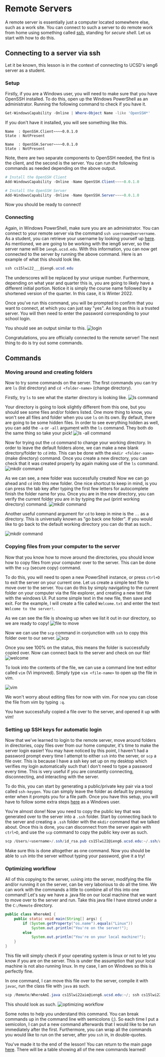 # Remote Servers
A remote server is essentially just a computer located somewhere else, such as a work site. You can connect to such a server to do remote work from home using something called [ssh](https://en.wikipedia.org/wiki/Secure_Shell), standing for *secure shell*. Let us start with how to do this.

## Connecting to a server via ssh
Let it be known, this lesson is in the context of connecting to UCSD's ieng6 server as a student. 

### Setup
Firstly, if you are a Windows user, you will need to make sure that you have OpenSSH installed. To do this, open up the Windows PowerShell as an administrator. Running the following command to check if you have it.

```powershell
Get-WindowsCapability -Online | Where-Object Name -like 'OpenSSH*'
```

If you don't have it installed, you will see something like this.
```
Name  : OpenSSH.Client~~~~0.0.1.0
State : NotPresent

Name  : OpenSSH.Server~~~~0.0.1.0
State : NotPresent
```

Note, there are two separate components to OpenSSH needed, the first is the client, and the second is the server. You can run the following commands as needed depending on the above output.
```powershell
# Install the OpenSSH Client
Add-WindowsCapability -Online -Name OpenSSH.Client~~~~0.0.1.0

# Install the OpenSSH Server
Add-WindowsCapability -Online -Name OpenSSH.Server~~~~0.0.1.0
```

Now you should be ready to connect! 

### Connecting
Again, in Windows PowerShell, make sure you are an administrator. You can connect to your remote server via the command `ssh username@servername`. As a student, you can retrieve your username by looking yourself up [here](https://sdacs.ucsd.edu/~icc/index.php). As mentioned, we are going to be working with the ieng6 server, so the server name will be `ieng6.ucsd.edu`. With this information, you can now get connected to the server by running the above command. Here is an example of what this should look like.
```PowerShell
ssh cs15lwi22___@ieng6.ucsd.edu
```
The underscores will be replaced by your unique number. Furthermore, depending on what year and quarter this is, you are going to likely have a different initial portion. Notice it is simply the course name followed by a shortened version of the quarter. In this case, it is Winter 2022.

Once you've run this command, you will be prompted to confirm that you want to connect, at which you can just say "yes". As long as this is a trusted server. You will then need to enter the password corresponding to your school login.

You should see an output similar to this.
![login](images/login.png)

Congratulations, you are officially connected to the remote server! The next thing to do is try out some commands.

## Commands
### Moving around and creating folders
Now to try some commands on the server. The first commands you can try are `ls` (list directory) and `cd <folder-name>` (change directory).

Firstly, try `ls` to see what the starter directory is looking like.
![ls command](images/ls.png)

Your directory is going to look slightly different from this one, but you should see some files and/or folders listed. One more thing to know, you won't see all files and folder when you use `ls` on its own. By default, there are going to be some hidden files. In order to see everything hidden as well, you can add the `-a` or `-all` argument with the `ls` command. They both do the same thing so take your pick!
![ls -all command](images/ls-all.png)

Now for trying out the `cd` command to change your working directory. In order to leave the default folders alone, we can make a new blank directory/folder to `cd` into. This can be done with the `mkdir <folder-name>` (make directory) command. Once you create a new directory, you can check that it was created properly by again making use of the `ls` command.
![mkdir command](images/mkdir.png)

As we can see, a new folder was successfully created! Now we can go ahead and `cd` into this new folder. One nice shortcut to keep in mind, is you can press the tab key after typing the first few letters for autocomplete finish the folder name for you. Once you are in the new directory, you can verify the current folder you are in by typing the `pwd` (print working directory) command.
![mkdir command](images/cd.png)

Another useful command argument for `cd` to keep in mine is the `..` as a directory. This is universally known as "go back one folder". If you would like to go back to the default working directory you can do that as such..

![mkdir command](images/cd...png)

### Copying files from your computer to the server
Now that you know how to move around the directories, you should know how to copy files from your computer over to the server. This can be done with the `scp` (secure copy) command. 

To do this, you will need to open a new PowerShell instance, or press `ctrl+D` to exit the server on your current one. Let us create a simple text file to move over to the server. You can do this by simply navigating to the current folder on your computer via the file explorer, and creating a new text file with the windows UI. Put some simple text in the new file, then save and exit. For the example, I will create a file called `Welcome.txt` and enter the text `Welcome to the server!`.

As we can see the file is showing up when we list it out in our directory, so we are ready to copy!
![file to move](images/file-to-move.png)

Now we can use the `scp` command in conjunction with `ssh` to copy this folder over to our server. 
![scp](images/scp.png)

Once you see 100% on the status, this means the folder is successfully copied over. Now can connect back to the server and check on our file!
![welcome](images/welcome.png)

To look into the contents of the file, we can use a command line text editor called `vim` (Vi improved). Simply type `vim <file-name>` to open up the file in vim.

![vim](images/vim.png)

We won't worry about editing files for now with vim. For now you can close the file from vim by typing `:q`. 

You have successfully copied a file over to the server, and opened it up with vim! 

### Setting up SSH keys for automatic login
Now that we've learned to login to the remote server, move around folders in directories, copy files over from our home computer, it's time to make the server login easier! You may have noticed by this point, I haven't had a password prompt every time I attempt to either `ssh` into the server, or `scp` a file over. This is because I have a ssh key set up on my desktop which verifies my login automatically such that I don't need to type a password every time. This is very useful if you are constantly connecting, disconnecting, and interacting with the server.

To do this, you can start by generating a public/private key pair via a tool called `ssh-keygen`. You can simply leave the folder as default by pressing enter when it prompts you for a file path. Once you have this setup, you will have to follow some extra steps [here](https://docs.microsoft.com/en-us/windows-server/administration/openssh/openssh_keymanagement#user-key-generation) as a Windows user.

You're almost done! Now you need to copy the public key that was generated over to the server into a `.ssh` folder. Start by connecting back to the server and creating a `.ssh` folder with the `mkdir` command that we talked about. Once this is done, you can disconnect from the server again with `ctrl+D`, and use the `scp` command to copy the public key over as such.
```PowerShell
scp /Users/<username>/.ssh/id_rsa.pub cs15lwi22@ieng6.ucsd.edu:~/.ssh/authorized_keys
```

Make sure this is done altogether as one command. Now you should be able to `ssh` into the server without typing your password, give it a try!

### Optimizing workflow
All of this copying to the server, `ssh`ing into the server, modifying the file and/or running it on the server, can be very laborious to do all the time. We can work with the commands a little to combine all of this into one command! Let's say we have a .java file on our local machine that we want to move over to the server and run. Take this java file I have stored under a the `C:/Remote` directory.
```java
public class WhereAmI {
    public static void main(String[] args) {
        if (System.getProperty("os.name").equals("Linux"))
            System.out.println("You're on the server!");
        else
            System.out.println("You're on your local machine!");
    }
}
```

This file will simply check if your operating system is linux or not to let you know if you are on the server. This is under the assumption that your local machine is not also running linux. In my case, I am on Windows so this is perfectly fine. 

In one command, I can move this file over to the server, compile it with `javac`, run the class file with `java` as such.
```PowerShell
scp /Remote/WhereAmI.java cs15lwi22aie@ieng6.ucsd.edu:~/; ssh cs15lwi22aie@ieng6.ucsd.edu "javac WhereAmI.java; java WhereAmI"
```
This should look as such.
![optimizing workflow](images/optimizing-workflow.png)

Some notes to help you understand this command. You can break commands up in the command line with semicolons (;). So each time I put a semicolon, I can put a new command afterwards that I would like to be run immediately after the first. Furthermore, you can wrap all the commands you would like to run on the server, after you `ssh` in, in double-quotes. 

You've made it to the end of the lesson! You can return to the main page [here](index.html). There will be a table showing all of the new commands learned!